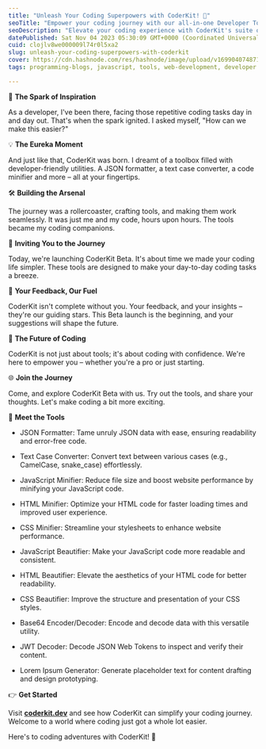 ```yaml
---
title: "Unleash Your Coding Superpowers with CoderKit! 🚀"
seoTitle: "Empower your coding journey with our all-in-one Developer Toolkit"
seoDescription: "Elevate your coding experience with CoderKit's suite of developer utilities. Explore time-saving tools and enhance productivity."
datePublished: Sat Nov 04 2023 05:30:09 GMT+0000 (Coordinated Universal Time)
cuid: clojlv8we000009l74r0l5xa2
slug: unleash-your-coding-superpowers-with-coderkit
cover: https://cdn.hashnode.com/res/hashnode/image/upload/v1699040748718/26d48564-dbaa-49b9-a0fe-1a655bebb269.png
tags: programming-blogs, javascript, tools, web-development, developer

---
```


🚀 **The Spark of Inspiration**

As a developer, I've been there, facing those repetitive coding tasks day in and day out. That's when the spark ignited. I asked myself, "How can we make this easier?"

💡 **The Eureka Moment**

And just like that, CoderKit was born. I dreamt of a toolbox filled with developer-friendly utilities. A JSON formatter, a text case converter, a code minifier and more – all at your fingertips.

🛠️ **Building the Arsenal**

The journey was a rollercoaster, crafting tools, and making them work seamlessly. It was just me and my code, hours upon hours. The tools became my coding companions.

👥 **Inviting You to the Journey**

Today, we're launching CoderKit Beta. It's about time we made your coding life simpler. These tools are designed to make your day-to-day coding tasks a breeze.

🤝 **Your Feedback, Our Fuel**

CoderKit isn't complete without you. Your feedback, and your insights – they're our guiding stars. This Beta launch is the beginning, and your suggestions will shape the future.

🔮 **The Future of Coding**

CoderKit is not just about tools; it's about coding with confidence. We're here to empower you – whether you're a pro or just starting.

🌐 **Join the Journey**

Come, and explore CoderKit Beta with us. Try out the tools, and share your thoughts. Let's make coding a bit more exciting.

🔧 **Meet the Tools**

- JSON Formatter: Tame unruly JSON data with ease, ensuring readability and error-free code.

- Text Case Converter: Convert text between various cases (e.g., CamelCase, snake_case) effortlessly.

- JavaScript Minifier: Reduce file size and boost website performance by minifying your JavaScript code.

- HTML Minifier: Optimize your HTML code for faster loading times and improved user experience.

- CSS Minifier: Streamline your stylesheets to enhance website performance.

- JavaScript Beautifier: Make your JavaScript code more readable and consistent.

- HTML Beautifier: Elevate the aesthetics of your HTML code for better readability.

- CSS Beautifier: Improve the structure and presentation of your CSS styles.

- Base64 Encoder/Decoder: Encode and decode data with this versatile utility.

- JWT Decoder: Decode JSON Web Tokens to inspect and verify their content.

- Lorem Ipsum Generator: Generate placeholder text for content drafting and design prototyping.

👉 **Get Started**

Visit [**coderkit.dev**](https://bit.ly/3QIEC2J) and see how CoderKit can simplify your coding journey. Welcome to a world where coding just got a whole lot easier.

Here's to coding adventures with CoderKit! 🎉